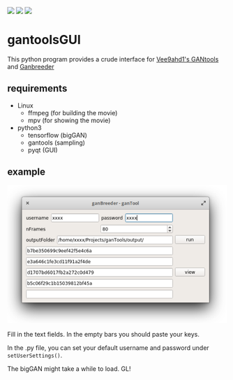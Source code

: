 ![](gitData/example5key1.gif) ![](gitData/example5key3.gif) ![](gitData/example5key2.gif)
# gantoolsGUI
This python program provides a crude interface for [Vee9ahd1's GANtools](https://gitlab.com/Vee9ahd1/gantools) and [Ganbreeder](https://ganbreeder.app/)

## requirements

- Linux
	- ffmpeg (for building the movie)
	- mpv (for showing the movie)
- python3
	- tensorflow (bigGAN)
	- gantools (sampling)
	- pyqt (GUI)

## example

![example](gitData/screenshot.png)

Fill in the text fields. In the empty bars you should paste your keys.

In the .py file, you can set your default username and password under `setUserSettings()`.

The bigGAN might take a while to load. GL!
